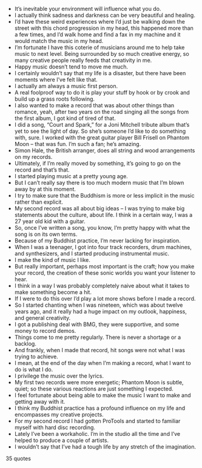  - It’s inevitable your environment will influence what you do.
 - I actually think sadness and darkness can be very beautiful and healing.
 - I’d have these weird experiences where I’d just be walking down the street with this chord progression in my head, this happened more than a few times, and I’d walk home and find a fax in my machine and it would match the music in my head.
 - I’m fortunate I have this coterie of musicians around me to help take music to next level. Being surrounded by so much creative energy, so many creative people really feeds that creativity in me.
 - Happy music doesn’t tend to move me much.
 - I certainly wouldn’t say that my life is a disaster, but there have been moments where I’ve felt like that.
 - I actually am always a music first person.
 - A real foolproof way to do it is play your stuff by hook or by crook and build up a grass roots following.
 - I also wanted to make a record that was about other things than romance, yeah, after two years on the road singing all the songs from the first album, I got kind of tired of that.
 - I did a song, “Court and Spark,” for a Joni Mitchell tribute album that’s yet to see the light of day. So she’s someone I’d like to do something with, sure. I worked with the great guitar player Bill Frisell on Phantom Moon – that was fun. I’m such a fan; he’s amazing.
 - Simon Hale, the British arranger, does all string and wood arrangements on my records.
 - Ultimately, if I’m really moved by something, it’s going to go on the record and that’s that.
 - I started playing music at a pretty young age.
 - But I can’t really say there is too much modern music that I’m blown away by at this moment.
 - I try to make sure that the Buddhism is more or less implicit in the music rather than explicit.
 - My second record was all about big ideas – I was trying to make big statements about the culture, about life. I think in a certain way, I was a 27 year old kid with a guitar.
 - So, once I’ve written a song, you know, I’m pretty happy with what the song is on its own terms.
 - Because of my Buddhist practice, I’m never lacking for inspiration.
 - When I was a teenager, I got into four track recorders, drum machines, and synthesizers, and I started producing instrumental music.
 - I make the kind of music I like.
 - But really important, perhaps most important is the craft; how you make your record, the creation of these sonic worlds you want your listener to hear.
 - I think in a way I was probably completely naive about what it takes to make something become a hit.
 - If I were to do this over I’d play a lot more shows before I made a record.
 - So I started chanting when I was nineteen, which was about twelve years ago, and it really had a huge impact on my outlook, happiness, and general creativity.
 - I got a publishing deal with BMG, they were supportive, and some money to record demos.
 - Things come to me pretty regularly. There is never a shortage or a backlog.
 - And frankly, when I made that record, hit songs were not what I was trying to achieve.
 - I mean, at the end of the day when I’m making a record, what I want to do is what I do.
 - I privilege the music over the lyrics.
 - My first two records were more energetic; Phantom Moon is subtle, quiet; so these various reactions are just something I expected.
 - I feel fortunate about being able to make the music I want to make and getting away with it.
 - I think my Buddhist practice has a profound influence on my life and encompasses my creative projects.
 - For my second record I had gotten ProTools and started to familiar myself with hard disc recording.
 - Lately I’ve been a workaholic. I’m in the studio all the time and I’ve helped to produce a couple of artists.
 - I wouldn’t say that I’ve had a tough life by any stretch of the imagination.

35 quotes